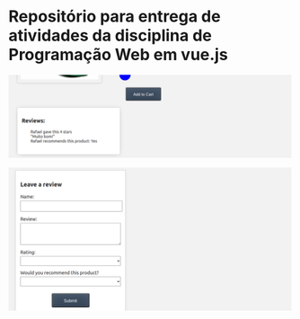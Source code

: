 # Repositório para entrega de atividades da disciplina de Programação Web em vue.js

![foto da página1](screenshot1.png)

![foto da página2](screenshot2.png)